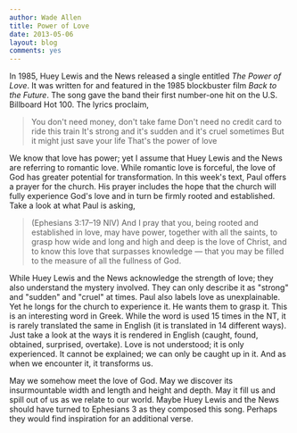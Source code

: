 ```yaml
---
author: Wade Allen
title: Power of Love
date: 2013-05-06
layout: blog
comments: yes
---
```


In 1985,  Huey Lewis and the News released a single entitled *The Power of Love*. It was written for and featured in the 1985 blockbuster film *Back to the Future*. The song gave the band their first number-one hit on the U.S. Billboard Hot 100. The lyrics proclaim,

>You don't need money, don't take fame 
>Don't need no credit card to ride this train 
>It's strong and it's sudden and it's cruel sometimes 
>But it might just save your life 
>That's the power of love 

We know that love has power; yet I assume that Huey Lewis and the News are referring to romantic love. While romantic love is forceful, the love of God has greater potential for transformation. In this week's text, Paul offers a prayer for the church. His prayer includes the hope that the church will fully experience God's love and in turn be firmly rooted and established. Take a look at what Paul is asking,

 >(Ephesians 3:17–19 NIV) And I pray that you, being rooted and established in love, may have power, together with all the saints, to grasp how wide and long and high and deep is the love of Christ, and to know this love that surpasses knowledge — that you may be filled to the measure of all the fullness of God. 

 While Huey Lewis and the News acknowledge the strength of love; they also understand the mystery involved. They can only describe it as "strong" and "sudden" and "cruel" at times. Paul also labels love as unexplainable. Yet he longs for the church to experience it. He wants them to grasp it. This is an interesting word in Greek. While the word is used 15 times in the NT, it is rarely translated the same in English (it is translated in 14 different ways). Just take a look at the ways it is rendered in English (caught, found, obtained, surprised, overtake). Love is not understood; it is only experienced. It cannot be explained; we can only be caught up in it. And as when we encounter it, it transforms us.

 May we somehow meet the love of God. May we discover its insurmountable width and length and height and depth. May it fill us and spill out of us as we relate to our world. Maybe Huey Lewis and the News should have turned to Ephesians 3 as they composed this song. Perhaps they would find inspiration for an additional verse.